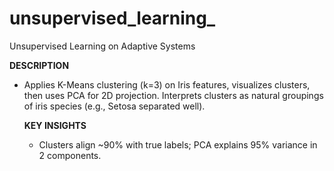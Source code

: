 # unsupervised_learning_
Unsupervised Learning on Adaptive Systems

**DESCRIPTION**
- Applies K-Means clustering (k=3) on Iris features, visualizes clusters, then uses PCA for 2D projection. Interprets clusters as natural groupings of iris species (e.g., Setosa separated well).

  **KEY INSIGHTS**
  - Clusters align ~90% with true labels; PCA explains 95% variance in 2 components.
